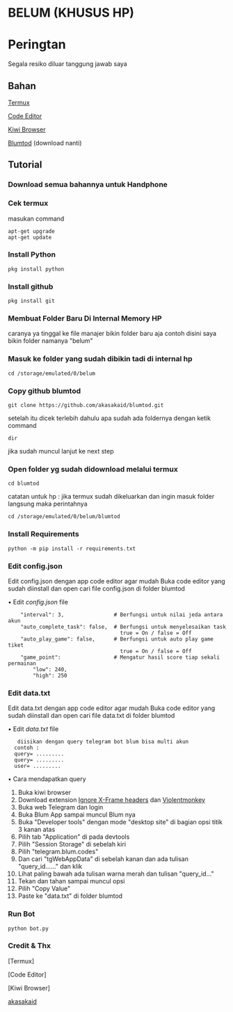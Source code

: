 # BELUM (KHUSUS HP)

# Peringtan

Segala resiko diluar tanggung jawab saya

## Bahan

[Termux](https://play.google.com/store/apps/details?id=com.termux&hl=id)

[Code Editor](https://play.google.com/store/apps/details?id=com.rhmsoft.code&hl=id&gl=US)

[Kiwi Browser](https://play.google.com/store/apps/details?id=com.kiwibrowser.browser&hl=id)

[Blumtod](https://github.com/akasakaid/blumtod/tree/main) (download nanti)

## Tutorial

### Download semua bahannya untuk Handphone

### Cek termux

masukan command

```
apt-get upgrade
apt-get update
```

### Install Python

```
pkg install python
```

### Install github

```
pkg install git
```

### Membuat Folder Baru Di Internal Memory HP

caranya ya tinggal ke file manajer bikin folder baru aja
contoh disini saya bikin folder namanya "belum"

### Masuk ke folder yang sudah dibikin tadi di internal hp

```
cd /storage/emulated/0/belum
```

### Copy github blumtod

```
git clone https://github.com/akasakaid/blumtod.git
```

setelah itu dicek terlebih dahulu apa sudah ada foldernya dengan ketik command

```
dir
```

jika sudah muncul lanjut ke next step

### Open folder yg sudah didownload melalui termux

```
cd blumtod
```

catatan untuk hp : jika termux sudah dikeluarkan dan ingin masuk folder langsung maka perintahnya

```
cd /storage/emulated/0/belum/blumtod
```

### Install Requirements

```
python -m pip install -r requirements.txt
```

### Edit config.json

Edit config.json dengan app code editor agar mudah
Buka code editor yang sudah diinstall dan open cari file config.json di folder blumtod

• Edit  *config.json* file

```env
    "interval": 3,                # Berfungsi untuk nilai jeda antara akun
    "auto_complete_task": false,  # Berfungsi untuk menyelesaikan task
                                    true = On / false = Off
    "auto_play_game": false,      # Berfungsi untuk auto play game tiket
                                    true = On / false = Off
    "game_point":                 # Mengatur hasil score tiap sekali permainan
        "low": 240,
        "high": 250
```

### Edit data.txt

Edit data.txt dengan app code editor agar mudah
Buka code editor yang sudah diinstall dan open cari file data.txt di folder blumtod

• Edit  *data.txt* file

```env
   diisikan dengan query telegram bot blum bisa multi akun
  contoh :
  query= .........
  query= .........
  user= .........
```

• Cara mendapatkan query

1. Buka kiwi browser
2. Download extension [Ignore X-Frame headers](https://chromewebstore.google.com/detail/ignore-x-frame-headers/gleekbfjekiniecknbkamfmkohkpodhe) dan [Violentmonkey](https://chromewebstore.google.com/detail/violentmonkey/jinjaccalgkegednnccohejagnlnfdag)
3. Buka web Telegram dan login
4. Buka Blum App sampai muncul Blum nya
5. Buka "Developer tools" dengan mode "desktop site" di bagian opsi titik 3 kanan atas
6. Pilih tab "Application" di pada devtools
7. Pilih "Session Storage" di sebelah kiri
8. Pilih "telegram.blum.codes"
9. Dan cari "tgWebAppData" di sebelah kanan dan ada tulisan "query_id......" dan klik
10. Lihat paling bawah ada tulisan warna merah dan tulisan "query_id..."
11. Tekan dan tahan sampai muncul opsi
12. Pilih "Copy Value"
13. Paste ke "data.txt" di folder blumtod


### Run Bot

```
python bot.py
```

### Credit & Thx

[Termux]

[Code Editor]

[Kiwi Browser]

[akasakaid](https://github.com/akasakaid)
